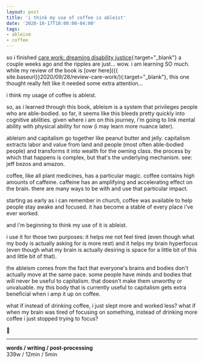 ```yaml
---
layout: post
title: 'i think my use of coffee is ableist'
date: '2020-10-17T10:00:00-04:00'
tags:
- ableism
- coffee
---  
```


so i finished [care work: dreaming disability justice](https://www.goodreads.com/book/show/38402046-care-work){:target="_blank"} a couple weeks ago and the ripples are just... wow. i am learning SO much. while my review of the book is [over here]({{ site.baseurl}}2020/09/26/review-care-work/){:target="_blank"}, this one thought really felt like it needed some extra attention...

i think my usage of coffee is ableist. 

so, as i learned through this book, ableism is a system that privileges people who are able-bodied. so far, it seems like this bleeds pretty quickly into cognitive abilities. given where i am on this journey, i'm going to link mental ability with physical ability for now (i may learn more nuance later). 

ableism and capitalism go together like peanut butter and jelly. capitalism extracts labor and value from land and people (most often able-bodied people) and transforms it into wealth for the owning class. the process by which that happens is complex, but that's the underlying mechanism. see: jeff bezos and amazon. 

coffee, like all plant medicines, has a particular magic. coffee contains high amounts of caffeine. caffeine has an amplifying and accelerating effect on the brain. there are many ways to be with and use that particular impact. 

starting as early as i can remember in church, coffee was available to help people stay awake and focused. it has become a stable of every place i've ever worked. 

and i'm beginning to think my use of it is ableist.

i use it for those two purposes: it helps me not feel tired (even though what my body is actually asking for is more rest) and it helps my brain hyperfocus (even though what my brain is actually desiring is space for a little bit of this and little bit of that). 

the ableism comes from the fact that everyone's brains and bodies don't actually move at the same pace. some people have minds and bodies that will never be useful to capitalism. that doesn't make them unworthy or unvaluable. my this body that is currently useful to capitalism gets extra beneficial when i amp it up on coffee. 

what if instead of drinking coffee, i just slept more and worked less? what if when my brain was tired of focusing on something, instead of drinking more coffee i just stopped trying to focus? 

🤔


---

<!-- {:target="_blank"} -->

<!-- hyperlink bank -->


<!-- &#042; = asterisk -->
<!-- &#039; = single quote '-->

**words / writing / post-processing**  
339w / 12min / 5min